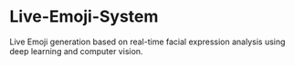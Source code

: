 # Live-Emoji-System
Live Emoji generation based on real-time facial expression analysis using deep learning and computer vision.
